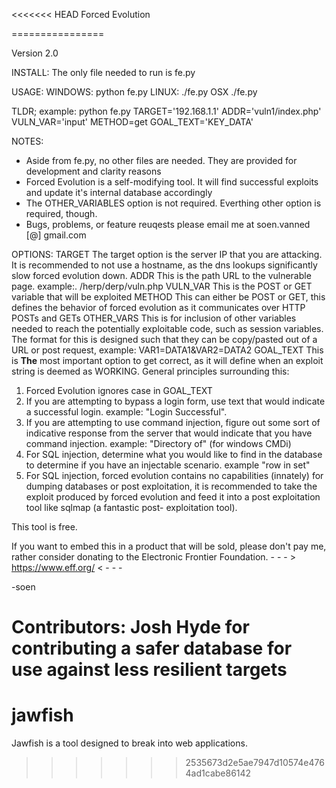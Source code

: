 <<<<<<< HEAD
Forced Evolution

================

Version 2.0



INSTALL:
 The only file needed to run is fe.py


USAGE:
 WINDOWS:
  python fe.py <options>
 LINUX:
  ./fe.py <options>
 OSX
  ./fe.py <options>


TLDR;
example:
python fe.py TARGET='192.168.1.1' ADDR='vuln1/index.php' VULN_VAR='input' METHOD=get GOAL_TEXT='KEY_DATA'

NOTES:
 * Aside from fe.py, no other files are needed.  They are provided for development
   and clarity reasons
 * Forced Evolution is a self-modifying tool.  It will find successful exploits
   and update it's internal database accordingly
 * The OTHER_VARIABLES option is not required.  Everthing other option is
   required, though.
 * Bugs, problems, or feature reuqests please email me at soen.vanned [@] gmail.com


OPTIONS:
 TARGET
  The target option is the server IP that you are attacking.
  It is recommended to not use a hostname, as the dns lookups
  significantly slow forced evolution down.
 ADDR
  This is the path URL to the vulnerable page.
  example:. /herp/derp/vuln.php
 VULN_VAR
  This is the POST or GET variable that will be exploited
 METHOD
  This can either be POST or GET, this defines the behavior of
  forced evolution as it communicates over HTTP POSTs and GETs
 OTHER_VARS
  This is for inclusion of other variables needed to reach the
  potentially exploitable code, such as session variables.  The
  format for this is designed such that they can be copy/pasted
  out of a URL or post request, example: VAR1=DATA1&VAR2=DATA2
 GOAL_TEXT
  This is **The** most important option to get correct, as it
  will define when an exploit string is deemed as WORKING.
  General principles surrounding this:
   1.  Forced Evolution ignores case in GOAL_TEXT
   2.  If you are attempting to bypass a login form, use text
       that would indicate a successful login.
       example: "Login Successful".
   3.  If you are attempting to use command injection,
       figure out some sort of indicative response from the
       server that would indicate that you have command
       injection.  example: "Directory of" (for windows CMDi)
   4.  For SQL injection, determine what you would like
       to find in the database to determine if you have an
       injectable scenario.  example "row in set"
   5.  For SQL injection, forced evolution contains no
       capabilities (innately) for dumping databases or
       post exploitation, it is recommended to take the exploit
       produced by forced evolution and feed it into a
       post exploitation tool like sqlmap (a fantastic post-
       exploitation tool).

This tool is free.

If you want to embed this in a product that will be sold,
 please don't pay me, rather consider donating to the
 Electronic Frontier Foundation.
        - - - > https://www.eff.org/ < - - -

-soen

Contributors:
	Josh Hyde for contributing a safer database for use against less resilient targets
=======
# jawfish
Jawfish is a tool designed to break into web applications.
>>>>>>> 2535673d2e5ae7947d10574e4764ad1cabe86142
